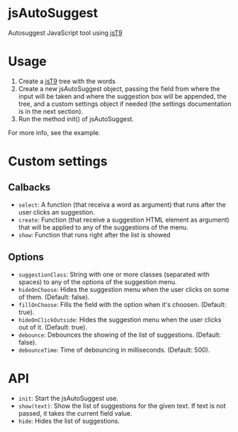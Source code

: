 jsAutoSuggest
=============

Autosuggest JavaScript tool using [jsT9](https://github.com/talyssonoc/jsT9 "jsT9")

Usage
=====

1. Create a [jsT9](https://github.com/talyssonoc/jsT9 "jsT9") tree with the words
2. Create a new jsAutoSuggest object, passing the field from where the input will be taken and where the suggestion box will be appended, the tree, and a custom settings object if needed (the settings documentation is in the next section).
3. Run the method init() of jsAutoSuggest.

For more info, see the example.

Custom settings
===============

## Calbacks

* `select`: A function (that receiva a word as argument) that runs after the user clicks an suggestion.
* `create`: Function (that receive a suggestion HTML element as argument) that will be applied to any of the suggestions of the menu.
* `show`: Function that runs right after the list is showed

## Options

* `suggestionClass`: String with one or more classes (separated with spaces) to any of the options of the suggestion menu.
* `hideOnChoose`: Hides the suggestion menu when the user clicks on some of them. (Default: false).
* `fillOnChoose`: Fills the field with the option when it's choosen. (Default: true).
* `hideOnClickOutside`: Hides the suggestion menu when the user clicks out of it. (Default: true).
* `debounce`: Debounces the showing of the list of suggestions. (Default: false).
* `debounceTime`: Time of debouncing in milliseconds. (Default: 500).

API
===

* `init`: Start the jsAutoSuggest use.
* `show(text)`: Show the list of suggestions for the given text. If text is not passed, it takes the current field value.
* `hide`: Hides the list of suggestions.